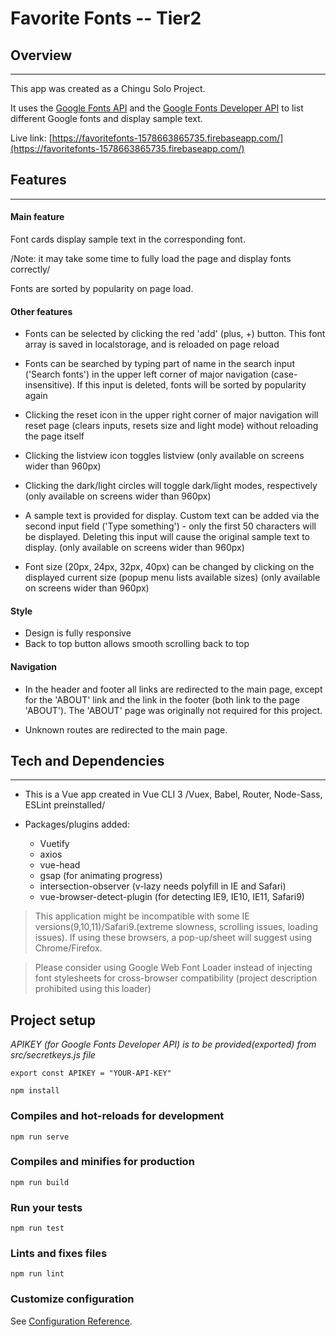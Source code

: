# Favorite Fonts -- Tier2

## Overview
---

This app was created as a Chingu Solo Project.

It uses the [Google Fonts API](https://developers.google.com/fonts/docs/getting_started) and the [Google Fonts Developer API](https://developers.google.com/fonts/docs/developer_api) to list different Google fonts and display sample text.

Live link: [https://favoritefonts-1578663865735.firebaseapp.com/](https://favoritefonts-1578663865735.firebaseapp.com/)


## Features
---
#### Main feature
Font cards display sample text in the corresponding font.

/Note: it may take some time to fully load the page and display fonts correctly/

Fonts are sorted by popularity on page load.

#### Other features
* Fonts can be selected by clicking the red 'add' (plus, +) button. This font array is saved in localstorage, and is reloaded on page reload

* Fonts can be searched by typing part of name in the search input ('Search fonts') in the upper left corner of major navigation (case-insensitive). If this input is deleted, fonts will be sorted by popularity again

* Clicking the reset icon in the upper right corner of major navigation will reset page (clears inputs, resets size and light mode) without reloading the page itself

* Clicking the listview icon toggles listview (only available on screens wider than 960px)

* Clicking the dark/light circles will toggle dark/light modes, respectively (only available on screens wider than 960px)

* A sample text is provided for display. Custom text can be added via the second input field ('Type something') - only the first 50 characters will be displayed. Deleting this input will cause the original sample text to display. (only available on screens wider than 960px)

* Font size (20px, 24px, 32px, 40px) can be changed by clicking on the displayed current size (popup menu lists available sizes) (only available on screens wider than 960px)

#### Style
* Design is fully responsive
* Back to top button allows smooth scrolling back to top

#### Navigation
* In the header and footer all links are redirected to the main page, except for the 'ABOUT' link and the link in the footer (both link to the page 'ABOUT').
The 'ABOUT' page was originally not required for this project.

* Unknown routes are redirected to the main page.


## Tech and Dependencies
----
* This is a Vue app created in Vue CLI 3 /Vuex, Babel, Router, Node-Sass, ESLint preinstalled/

* Packages/plugins added:
  * Vuetify
  * axios
  * vue-head
  * gsap (for animating progress)
  * intersection-observer (v-lazy needs polyfill in IE and Safari)
  * vue-browser-detect-plugin (for detecting IE9, IE10, IE11, Safari9)

>This application might be incompatible with some IE versions(9,10,11)/Safari9.(extreme slowness, scrolling issues, loading issues). If using these browsers, a pop-up/sheet will suggest using Chrome/Firefox.

>Please consider using Google Web Font Loader instead of injecting font stylesheets for cross-browser compatibility (project description prohibited using this loader)

## Project setup
*APIKEY (for Google Fonts Developer API) is to be provided(exported) from src/secretkeys.js file*

```
export const APIKEY = "YOUR-API-KEY"
```

```
npm install
```

### Compiles and hot-reloads for development
```
npm run serve
```

### Compiles and minifies for production
```
npm run build
```

### Run your tests
```
npm run test
```

### Lints and fixes files
```
npm run lint
```

### Customize configuration
See [Configuration Reference](https://cli.vuejs.org/config/).
